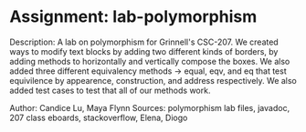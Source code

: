 Assignment: lab-polymorphism
================
Description: A lab on polymorphism for Grinnell's CSC-207. 
We created ways to modify text blocks by adding two different kinds of borders, by adding methods to horizontally and vertically compose the boxes. We also added three different equivalency methods -> equal, eqv, and eq that test equivilence by appearence, construction, and address respectively. We also added test cases to test that all of our methods work.

Author: Candice Lu, Maya Flynn
Sources: polymorphism lab files, javadoc, 207 class eboards, stackoverflow, Elena, Diogo
